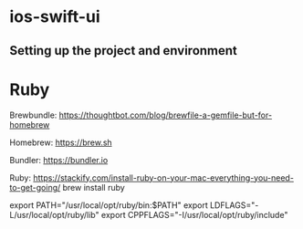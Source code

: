 # ios-swift-ui

## Setting up the project and environment

# Ruby

Brewbundle:
https://thoughtbot.com/blog/brewfile-a-gemfile-but-for-homebrew

Homebrew:
https://brew.sh

Bundler:
https://bundler.io

Ruby:
https://stackify.com/install-ruby-on-your-mac-everything-you-need-to-get-going/
brew install ruby

export PATH="/usr/local/opt/ruby/bin:$PATH"
export LDFLAGS="-L/usr/local/opt/ruby/lib"
export CPPFLAGS="-I/usr/local/opt/ruby/include"
